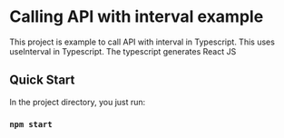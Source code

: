 # Calling API with interval example

This project is example to call API with interval in Typescript. This uses useInterval in Typescript.
The typescript generates React JS

## Quick Start

In the project directory, you just run:

### `npm start`
